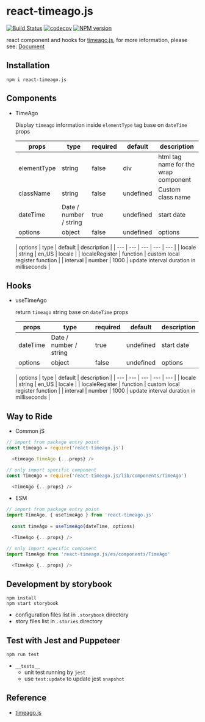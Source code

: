 # react-timeago.js
[![Build Status](https://travis-ci.org/danhuang1202/react-timeago.js.svg?branch=master)](https://travis-ci.org/danhuang1202/react-timeago.js)
[![codecov](https://codecov.io/gh/danhuang1202/react-timeago.js/branch/master/graph/badge.svg)](https://codecov.io/gh/danhuang1202/react-timeago.js)
[![NPM version](https://img.shields.io/npm/v/react-timeago.js.svg)](https://www.npmjs.com/package/react-timeago.js)

react component and hooks for [timeago.js](https://github.com/hustcc/timeago.js),
for more information, please see: <a href="https://danhuang1202.github.io/react-timeago.js/">Document</a>


## Installation
```
npm i react-timeago.js
```

## Components
- TimeAgo

  Display `timeago` information inside `elementType` tag base on `dateTime` props

  | props | type | required | default | description |
  | --- | --- | --- | --- | --- |
  | elementType | string | false | div | html tag name for the wrap component |
  | className	| string |	false | undefined | Custom class name |
  | dateTime | Date / number / string | true | undefined | start date |
  | options | object | false | undefined | options |

  | options | type | default | description |
  | --- | --- | --- | --- | --- |
  | locale | string | en_US | locale |
  | localeRegister	| function | custom local register function |
  | interval | number | 1000 | update interval duration in milliseconds |

## Hooks
- useTimeAgo

  return `timeago` string base on `dateTime` props

  | props | type | required | default | description |
  | --- | --- | --- | --- | --- |
  | dateTime | Date / number / string | true | undefined | start date |
  | options | object | false | undefined | options |

  | options | type | default | description |
  | --- | --- | --- | --- | --- |
  | locale | string | en_US | locale |
  | localeRegister	| function | custom local register function |
  | interval | number | 1000 | update interval duration in milliseconds |

## Way to Ride
- Common jS
```js
// import from package entry point
const timeago = require('react-timeago.js')

  <timeago.TimeAgo {...props} />
```
```js
// only import specific component
const TimeAgo = require('react-timeago.js/lib/components/TimeAgo')

  <TimeAgo {...props} />
```

- ESM
```js
// import from package entry point
import TimeAgo, { useTimeAgo } from 'react-timeago.js'
  
  const timeAgo = useTimeAgo(dateTime, options)

  <TimeAgo {...props} />
```
```js
// only import specific component
import TimeAgo from 'react-timeago.js/es/components/TimeAgo'

  <TimeAgo {...props} />
```

## Development by storybook
```
npm install
npm start storybook
```
- configuration files list in `.storybook` directory
- story files list in `.stories` directory


## Test with Jest and Puppeteer
```
npm run test
```
- `__tests__`
  - unit test running by `jest`
  - use `test:update` to update jest `snapshot`

## Reference
- [timeago.js](https://github.com/hustcc/timeago.js)